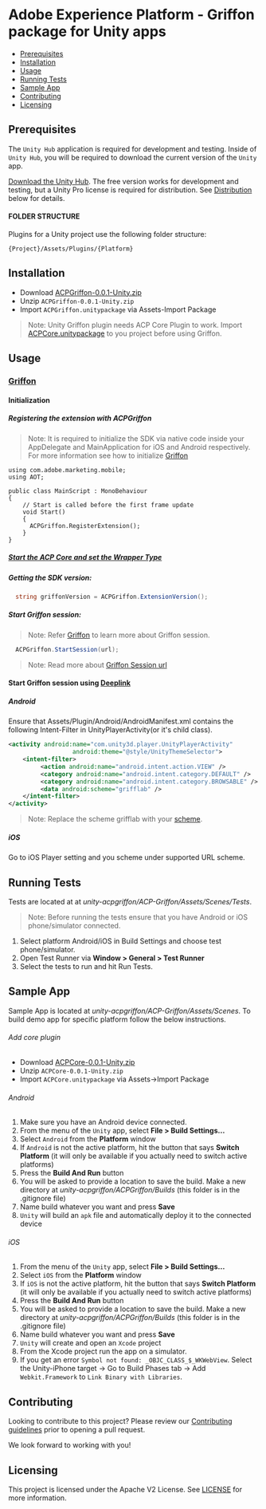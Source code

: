 # Adobe Experience Platform - Griffon package for Unity apps

- [Prerequisites](#prerequisites)
- [Installation](#installation)
- [Usage](#usage)
- [Running Tests](#running-tests)
- [Sample App](#sample-app)
- [Contributing](#contributing)
- [Licensing](#licensing)

## Prerequisites

The `Unity Hub` application is required for development and testing. Inside of `Unity Hub`, you will be required to download the current version of the `Unity` app.

[Download the Unity Hub](http://unity3d.com/unity/download). The free version works for development and testing, but a Unity Pro license is required for distribution. See [Distribution](#distribution) below for details.

#### FOLDER STRUCTURE
Plugins for a Unity project use the following folder structure:

`{Project}/Assets/Plugins/{Platform}`

## Installation

- Download [ACPGriffon-0.0.1-Unity.zip](https://github.com/adobe/unity-acpgriffon/tree/master/bin/ACPGriffon-0.0.1-Unity.zip) 
- Unzip `ACPGriffon-0.0.1-Unity.zip`
- Import `ACPGriffon.unitypackage` via Assets-Import Package
> Note: Unity Griffon plugin needs ACP Core Plugin to work. Import [ACPCore.unitypackage](https://github.com/adobe/unity-acpcore#installation) to you project before using Griffon.

## Usage

### [Griffon](https://aep-sdks.gitbook.io/docs/beta/project-griffon)

#### Initialization

##### Registering the extension with ACPGriffon
> Note: It is required to initialize the SDK via native code inside your AppDelegate and MainApplication for iOS and Android respectively. For more information see how to initialize [Griffon](https://aep-sdks.gitbook.io/docs/beta/project-griffon/set-up-project-griffon#add-project-griffon-extension-to-your-app)
```
using com.adobe.marketing.mobile;
using AOT;

public class MainScript : MonoBehaviour
{
    // Start is called before the first frame update
    void Start()
    {   
      ACPGriffon.RegisterExtension();
    }
}
```

##### [Start the ACP Core and set the Wrapper Type](https://github.com/adobe/unity-acpcore/blob/master/README.md#core)

##### Getting the SDK version:
```cs
  string griffonVersion = ACPGriffon.ExtensionVersion();
```

##### Start Griffon session:
> Note: Refer [Griffon](https://aep-sdks.gitbook.io/docs/beta/project-griffon/set-up-project-griffon#add-project-griffon-extension-to-your-app) to learn more about Griffon session.
```cs
  ACPGriffon.StartSession(url);
```
> Note: Read more about [Griffon Session url](https://aep-sdks.gitbook.io/docs/beta/project-griffon/using-project-griffon#connecting-to-a-session)

#### Start Griffon session using [Deeplink](https://aep-sdks.gitbook.io/docs/beta/project-griffon/using-project-griffon#connecting-to-a-session)

##### Android
Ensure that Assets/Plugin/Android/AndroidManifest.xml contains the following Intent-Filter in UnityPlayerActivity(or it's child class).
```xml
<activity android:name="com.unity3d.player.UnityPlayerActivity"
                  android:theme="@style/UnityThemeSelector">
    <intent-filter>
         <action android:name="android.intent.action.VIEW" />
         <category android:name="android.intent.category.DEFAULT" />
         <category android:name="android.intent.category.BROWSABLE" />
         <data android:scheme="grifflab" />
    </intent-filter>
</activity>    
```
> Note: Replace the scheme grifflab with your [scheme](https://aep-sdks.gitbook.io/docs/beta/project-griffon/using-project-griffon#creating-sessions).

##### iOS
Go to iOS Player setting and you scheme under supported URL scheme.

## Running Tests
Tests are located at at *unity-acpgriffon/ACP-Griffon/Assets/Scenes/Tests*.
> Note: Before running the tests ensure that you have Android or iOS phone/simulator connected.

1. Select platform Android/iOS in Build Settings and choose test phone/simulator.
1. Open Test Runner via __Window > General > Test Runner__
1. Select the tests to run and hit Run Tests.

## Sample App
Sample App is located at *unity-acpgriffon/ACP-Griffon/Assets/Scenes*.
To build demo app for specific platform follow the below instructions.

###### Add core plugin
- Download [ACPCore-0.0.1-Unity.zip](https://github.com/adobe/unity-acpcore/tree/master/bin/ACPCore-0.0.1-Unity.zip) 
- Unzip `ACPCore-0.0.1-Unity.zip`
- Import `ACPCore.unitypackage` via Assets->Import Package

###### Android
1. Make sure you have an Android device connected.
1. From the menu of the `Unity` app, select __File > Build Settings...__
1. Select `Android` from the __Platform__ window
1. If `Android` is not the active platform, hit the button that says __Switch Platform__ (it will only be available if you actually need to switch active platforms)
1. Press the __Build And Run__ button
1. You will be asked to provide a location to save the build. Make a new directory at *unity-acpgriffon/ACPGriffon/Builds* (this folder is in the .gitignore file)
1. Name build whatever you want and press __Save__
1. `Unity` will build an `apk` file and automatically deploy it to the connected device

###### iOS
1. From the menu of the `Unity` app, select __File > Build Settings...__
1. Select `iOS` from the __Platform__ window
1. If `iOS` is not the active platform, hit the button that says __Switch Platform__ (it will only be available if you actually need to switch active platforms)
1. Press the __Build And Run__ button
1. You will be asked to provide a location to save the build. Make a new directory at *unity-acpgriffon/ACPGriffon/Builds* (this folder is in the .gitignore file)
1. Name build whatever you want and press __Save__
1. `Unity` will create and open an `Xcode` project
1. From the Xcode project run the app on a simulator.
1. If you get an error `Symbol not found: _OBJC_CLASS_$_WKWebView`. Select the Unity-iPhone target -> Go to Build Phases tab -> Add `Webkit.Framework` to `Link Binary with Libraries`.


## Contributing

Looking to contribute to this project? Please review our [Contributing guidelines](.github/CONTRIBUTING.md) prior to opening a pull request.  

We look forward to working with you!

## Licensing
This project is licensed under the Apache V2 License. See [LICENSE](LICENSE) for more information.
